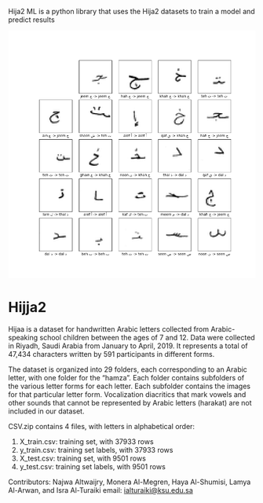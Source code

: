Hija2 ML
is a python library that uses the Hija2 datasets to train a model and predict results

![alt text](static\img.png)

# Hijja2
Hijaa is a dataset for handwritten Arabic letters collected from Arabic-speaking school children between the ages of 7 and 12. Data were collected in Riyadh, Saudi Arabia from January to April, 2019. It represents a total of 47,434 characters written by 591 participants in different forms.

The dataset is organized into 29 folders, each corresponding to an Arabic letter, with one folder for the “hamza”.  Each folder contains subfolders of the various letter forms for each letter.  Each subfolder contains the images for that particular letter form.  Vocalization diacritics that mark vowels and other sounds that cannot be represented by Arabic letters (harakat) are not included in our dataset.

CSV.zip contains 4 files, with letters in alphabetical order:
1. X_train.csv: training set, with 37933 rows
2. y_train.csv: training set labels, with 37933 rows
3. X_test.csv: training set, with 9501 rows
3. y_test.csv: training set labels, with 9501 rows

Contributors: Najwa Altwaijry, Monera Al-Megren, Haya Al-Shumisi, Lamya Al-Arwan, and Isra Al-Turaiki
email: ialturaiki@ksu.edu.sa 